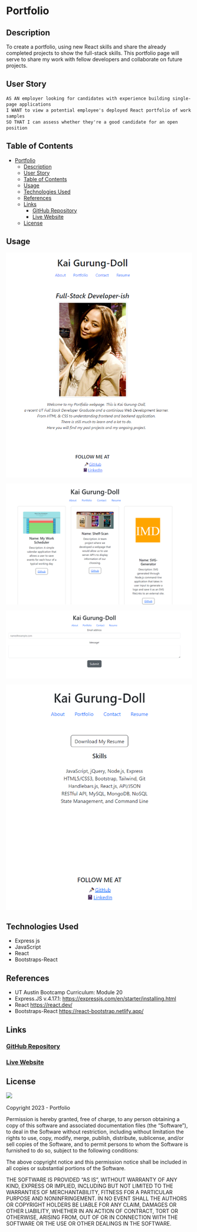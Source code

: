 # Portfolio
## Description

To create a portfolio, using new React skills and share the already completed projects to show the full-stack skills. This portfolio page will serve to share my work with fellow developers and collaborate on future projects.

## User Story

```
AS AN employer looking for candidates with experience building single-page applications
I WANT to view a potential employee's deployed React portfolio of work samples
SO THAT I can assess whether they're a good candidate for an open position
```

## Table of Contents

- [Portfolio](#portfolio)
  - [Description](#description)
  - [User Story](#user-story)
  - [Table of Contents](#table-of-contents)
  - [Usage](#usage)
  - [Technologies Used](#technologies-used)
  - [References](#references)
  - [Links](#links)
    - [GitHub Repository](#github-repository)
    - [Live Website](#live-website)
  - [License](#license)

## Usage

![About page](./Portfolio/images/Screenshot%202023-12-03%20110141.png)

![Portfolio page with projects](./Portfolio/images/Screenshot%202023-12-03%20110247.png)

![Contact page](./Portfolio/images/Screenshot%202023-12-03%20110328.png)

![Resume page](./Portfolio/images/Screenshot%202023-12-03%20110345.png)

## Technologies Used

- Express js
- JavaScript
- React
- Bootstraps-React

## References

- UT Austin Bootcamp Curriculum: Module 20 
- Express.JS v.4.17.1: https://expressjs.com/en/starter/installing.html
- React https://react.dev/ 
- Bootstraps-React https://react-bootstrap.netlify.app/ 

## Links

### <a href="https://github.com/KaiDoll/portfolio">GitHub Repository</a>

### <a href="https://drive.google.com/file/d/1lNu-sKDigtD2dQZ0Q3XPo7F4zEeURl1M/view?usp=sharing">Live Website</a>


## License

<img src='https://img.shields.io/badge/License-MIT-yellow.svg?style=for-the-badge'>

Copyright 2023 - Portfolio

Permission is hereby granted, free of charge, to any person obtaining a copy of this software and associated documentation files (the “Software”), to deal in the Software without restriction, including without limitation the rights to use, copy, modify, merge, publish, distribute, sublicense, and/or sell copies of the Software, and to permit persons to whom the Software is furnished to do so, subject to the following conditions:

The above copyright notice and this permission notice shall be included in all copies or substantial portions of the Software.

THE SOFTWARE IS PROVIDED “AS IS”, WITHOUT WARRANTY OF ANY KIND, EXPRESS OR IMPLIED, INCLUDING BUT NOT LIMITED TO THE WARRANTIES OF MERCHANTABILITY, FITNESS FOR A PARTICULAR PURPOSE AND NONINFRINGEMENT. IN NO EVENT SHALL THE AUTHORS OR COPYRIGHT HOLDERS BE LIABLE FOR ANY CLAIM, DAMAGES OR OTHER LIABILITY, WHETHER IN AN ACTION OF CONTRACT, TORT OR OTHERWISE, ARISING FROM, OUT OF OR IN CONNECTION WITH THE SOFTWARE OR THE USE OR OTHER DEALINGS IN THE SOFTWARE.
